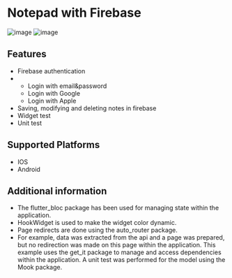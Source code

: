 # Notepad with Firebase
![image](https://github.com/melihoznalbant/Notepad-with-Firebase/assets/113714236/a57d2c91-1486-47f1-9399-375b50fb0dfe)
![image](https://github.com/melihoznalbant/Notepad-with-Firebase/assets/113714236/8c4ddf3b-83f2-41e2-b945-e450c6338058)


## Features
- Firebase authentication
- - Login with email&password
  - Login with Google
  - Login with Apple
- Saving, modifying and deleting notes in firebase
- Widget test
- Unit test

## Supported Platforms
- IOS
- Android

## Additional information

- The flutter_bloc package has been used for managing state within the application.
- HookWidget is used to make the widget color dynamic.
- Page redirects are done using the auto_router package.
- For example, data was extracted from the api and a page was prepared, but no redirection was made on this page within the application. This example uses the get_it package to manage and access dependencies within the application. A unit test was performed for the model using the Mook package.




